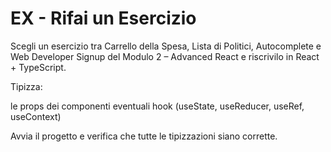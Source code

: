 # EX - Rifai un Esercizio

Scegli un esercizio tra Carrello della Spesa, Lista di Politici, Autocomplete e Web Developer Signup del Modulo 2 – Advanced React e riscrivilo in React + TypeScript.


Tipizza:

le props dei componenti
eventuali hook (useState, useReducer, useRef, useContext)

Avvia il progetto e verifica che tutte le tipizzazioni siano corrette.